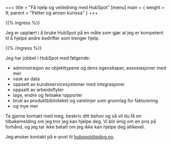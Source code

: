 +++
title = "Få hjelp og veiledning med HubSpot"
[menu]
main = { weight = 9, parent = "Petter og annen kuriosa" }
+++

{{% ingress %}}

Jeg er opplært i å bruke HubSpot på en måte som gjør at jeg er kompetent til å hjelpe andre
bedrifter som trenger hjelp.

{{% /ingress %}}

Jeg har jobbet i HubSpot med følgende:

- administrasjon av objekttypene og dens egenskaper, assosiasjoner med mer
- vask av data
- oppsett av kundeservicesystemer med integrasjoner
- oppsett av arbeidsflyter
- lage, endre og feilsøke rapporter
- bruk av produktbiblioteket og varelinjer som grunnlag for fakturering
- og mye mer

Ta gjerne kontakt med meg, beskriv ditt behov og så vil du få en tilbakemelding om jeg tror jeg
kan hjelpe deg. Vi blir enig om en pris på forhånd, og jeg tar ikke betalt om jeg ikke kan hjelpe
deg allikevel.

Jeg ønsker kontakt på e-post til [hubspot@pdog.no](mailto:hubspot@pdog.no).
